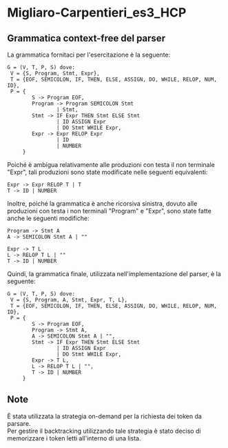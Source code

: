 # Migliaro-Carpentieri_es3_HCP

## Grammatica context-free del parser
La grammatica fornitaci per l'esercitazione è la seguente:
```
G = (V, T, P, S) dove:
 V = {S, Program, Stmt, Expr},
 T = {EOF, SEMICOLON, IF, THEN, ELSE, ASSIGN, DO, WHILE, RELOP, NUM, ID},
 P = {  
        S -> Program EOF,
        Program -> Program SEMICOLON Stmt
                | Stmt,
        Stmt -> IF Expr THEN Stmt ELSE Stmt
                | ID ASSIGN Expr
                | DO Stmt WHILE Expr,
        Expr -> Expr RELOP Expr
                | ID 
                | NUMBER
     }
```

Poiché è ambigua relativamente alle produzioni con testa il non terminale
"Expr", tali produzioni sono state modificate nelle seguenti equivalenti:
```
Expr -> Expr RELOP T | T
T -> ID | NUMBER
```

Inoltre, poiché la grammatica è anche ricorsiva sinistra, dovuto alle produzioni con testa i
non terminali "Program" e "Expr", sono state fatte anche le seguenti modifiche:
```
Program -> Stmt A
A -> SEMICOLON Stmt A | ""
```

```
Expr -> T L
L -> RELOP T L | ""
T -> ID | NUMBER
```

Quindi, la grammatica finale, utilizzata nell'implementazione del parser, è la seguente:
```
G = (V, T, P, S) dove:
 V = {S, Program, A, Stmt, Expr, T, L},
 T = {EOF, SEMICOLON, IF, THEN, ELSE, ASSIGN, DO, WHILE, RELOP, NUM, ID},
 P = {  
        S -> Program EOF,
        Program -> Stmt A,
        A -> SEMICOLON Stmt A | "",
        Stmt -> IF Expr THEN Stmt ELSE Stmt
                | ID ASSIGN Expr
                | DO Stmt WHILE Expr,
        Expr -> T L,
        L -> RELOP T L | "",
        T -> ID | NUMBER
     }
```

## Note
È stata utilizzata la strategia on-demand per la richiesta dei token da parsare.  
Per gestire il backtracking utilizzando tale strategia è stato deciso di memorizzare i 
token letti all'interno di una lista.